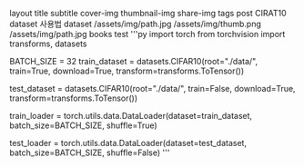 layout title subtitle cover-img thumbnail-img share-img tags post CIRAT10 dataset 사용법 dataset /assets/img/path.jpg /assets/img/thumb.png /assets/img/path.jpg books test '''py import torch from torchvision import transforms, datasets

BATCH_SIZE = 32 train_dataset = datasets.CIFAR10(root="./data/", train=True, download=True, transform=transforms.ToTensor())

test_dataset = datasets.CIFAR10(root="./data/", train=False, download=True, transform=transforms.ToTensor())

train_loader = torch.utils.data.DataLoader(dataset=train_dataset, batch_size=BATCH_SIZE, shuffle=True)

test_loader = torch.utils.data.DataLoader(dataset=test_dataset, batch_size=BATCH_SIZE, shuffle=False) '''
